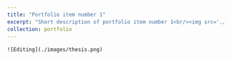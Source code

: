 ```yaml
---
title: "Portfolio item number 1"
excerpt: "Short description of portfolio item number 1<br/><img src='./images/Chao_black_01_new.jpg'>"
collection: portfolio
---
```


 	![Editing](./images/thesis.png)
